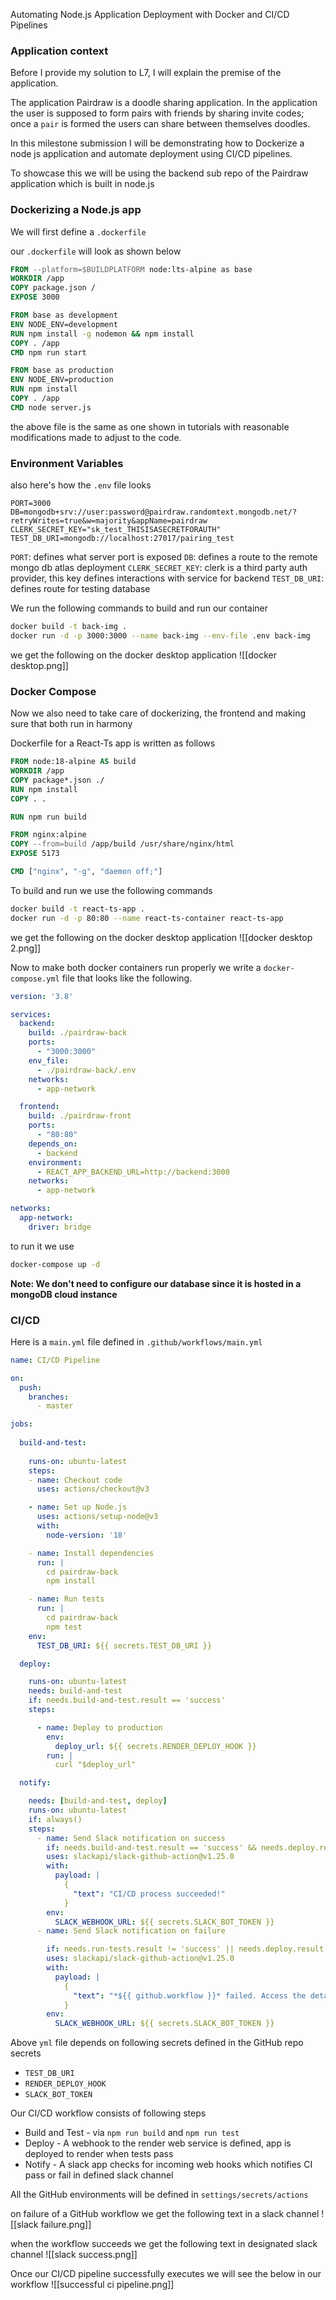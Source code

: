 Automating Node.js Application Deployment with Docker and CI/CD Pipelines
### Application context

Before I provide my solution to L7, I will explain the premise of the application.

The application Pairdraw is a doodle sharing application. In the application the user is supposed to form pairs with friends by sharing invite codes; once a `pair` is formed the users can share between themselves doodles.

In this milestone submission I will be demonstrating how to Dockerize a node js application and automate deployment using CI/CD pipelines.

To showcase this we will be using the backend sub repo of the Pairdraw application which is built in node.js 

### Dockerizing a Node.js app

We will first define a `.dockerfile`

our `.dockerfile` will look as shown below

```dockerfile
FROM --platform=$BUILDPLATFORM node:lts-alpine as base
WORKDIR /app
COPY package.json /
EXPOSE 3000

FROM base as development
ENV NODE_ENV=development
RUN npm install -g nodemon && npm install
COPY . /app
CMD npm run start

FROM base as production
ENV NODE_ENV=production
RUN npm install
COPY . /app
CMD node server.js
```

the above file is the same as one shown in tutorials with reasonable modifications made to adjust to the code. 

### Environment Variables

also here's how the `.env` file looks 

```env
PORT=3000
DB=mongodb+srv://user:password@pairdraw.randomtext.mongodb.net/?retryWrites=true&w=majority&appName=pairdraw
CLERK_SECRET_KEY="sk_test_THISISASECRETFORAUTH"
TEST_DB_URI=mongodb://localhost:27017/pairing_test
```

`PORT`: defines what server port is exposed
`DB`: defines a route to the remote mongo db atlas deployment
`CLERK_SECRET_KEY`: clerk is a third party auth provider, this key defines interactions with service for backend
`TEST_DB_URI`: defines route for testing database

We run the following commands to build and run our container

```bash
docker build -t back-img .  
docker run -d -p 3000:3000 --name back-img --env-file .env back-img  
```

we get the following on the docker desktop application
![[docker desktop.png]]

### Docker Compose

Now we also need to take care of dockerizing, the frontend and making sure that both run in harmony

Dockerfile for a React-Ts app is written as follows

```dockerfile
FROM node:18-alpine AS build
WORKDIR /app
COPY package*.json ./
RUN npm install
COPY . .

RUN npm run build

FROM nginx:alpine
COPY --from=build /app/build /usr/share/nginx/html
EXPOSE 5173

CMD ["nginx", "-g", "daemon off;"]
```

To build and run we use the following commands

```bash
docker build -t react-ts-app .
docker run -d -p 80:80 --name react-ts-container react-ts-app
```

we get the following on the docker desktop application
![[docker desktop 2.png]]

Now to make both docker containers run properly we write a `docker-compose.yml` file that looks like the following.

```yml
version: '3.8'

services:
  backend:
    build: ./pairdraw-back
    ports:
      - "3000:3000"
    env_file:
      - ./pairdraw-back/.env
    networks:
      - app-network

  frontend:
    build: ./pairdraw-front
    ports:
      - "80:80"
    depends_on:
      - backend
    environment:
      - REACT_APP_BACKEND_URL=http://backend:3000
    networks:
      - app-network

networks:
  app-network:
    driver: bridge
```

to run it we use

```bash
docker-compose up -d
```

**Note: We don't need to configure our database since it is hosted in a mongoDB cloud instance**

### CI/CD

Here is a `main.yml` file defined in  `.github/workflows/main.yml` 

```yml
name: CI/CD Pipeline

on:
  push:
    branches:
      - master

jobs:
  
  build-and-test:
  
	runs-on: ubuntu-latest
    steps:
    - name: Checkout code
      uses: actions/checkout@v3

	- name: Set up Node.js
      uses: actions/setup-node@v3
      with:
        node-version: '18'

    - name: Install dependencies
      run: |
        cd pairdraw-back
        npm install

    - name: Run tests
      run: |
        cd pairdraw-back
        npm test
    env:
      TEST_DB_URI: ${{ secrets.TEST_DB_URI }}

  deploy:

    runs-on: ubuntu-latest
    needs: build-and-test
    if: needs.build-and-test.result == 'success'
    steps:

	  - name: Deploy to production
        env:
          deploy_url: ${{ secrets.RENDER_DEPLOY_HOOK }}
        run: |
          curl "$deploy_url"

  notify:

	needs: [build-and-test, deploy]
    runs-on: ubuntu-latest
    if: always()
    steps:
      - name: Send Slack notification on success
        if: needs.build-and-test.result == 'success' && needs.deploy.result == 'success'
        uses: slackapi/slack-github-action@v1.25.0
        with:
          payload: |
            {
              "text": "CI/CD process succeeded!"
            }
        env:
          SLACK_WEBHOOK_URL: ${{ secrets.SLACK_BOT_TOKEN }}
      - name: Send Slack notification on failure

		if: needs.run-tests.result != 'success' || needs.deploy.result != 'success'
        uses: slackapi/slack-github-action@v1.25.0
        with:
          payload: |
            {
              "text": "*${{ github.workflow }}* failed. Access the details https://github.com/${{ github.repository }}/actions/runs/${{ github.run_id }}."
            }
        env:
          SLACK_WEBHOOK_URL: ${{ secrets.SLACK_BOT_TOKEN }}
```

Above `yml` file depends on following secrets defined in the GitHub repo secrets 
- `TEST_DB_URI`
- `RENDER_DEPLOY_HOOK`
- `SLACK_BOT_TOKEN`

Our CI/CD workflow consists of following steps
- Build and Test - via `npm run build` and `npm run test`
- Deploy - A webhook to the render web service is defined, app is deployed to render when tests pass
- Notify - A slack app checks for incoming web hooks which notifies CI pass or fail in defined slack channel

All the GitHub environments will be defined in `settings/secrets/actions`

on failure of a GitHub workflow we get the following text in a slack channel
![[slack failure.png]]

when the workflow succeeds we get the following text in designated slack channel 
![[slack success.png]]

Once our CI/CD pipeline successfully executes we will see the below in our workflow
![[successful ci pipeline.png]]
